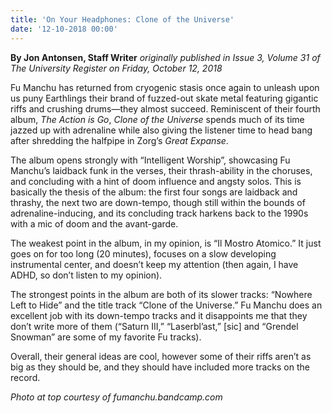 ```yaml
---
title: 'On Your Headphones: Clone of the Universe'
date: '12-10-2018 00:00'
---
```


**By Jon Antonsen, Staff Writer** _originally published in Issue 3, Volume 31 of The University Register on Friday, October 12, 2018_

Fu Manchu has returned from cryogenic stasis once again to unleash upon us puny Earthlings their brand of fuzzed-out skate metal featuring gigantic riffs and crushing drums—they almost succeed. Reminiscent of their fourth album, _The Action is Go_, _Clone of the Universe_ spends much of its time jazzed up with adrenaline while also giving the listener time to head bang after shredding the halfpipe in Zorg’s _Great Expanse_.

The album opens strongly with “Intelligent Worship”, showcasing Fu Manchu’s laidback funk in the verses, their thrash-ability in the choruses, and concluding with a hint of doom influence and angsty solos. This is basically the thesis of the album: the first four songs are laidback and thrashy, the next two are down-tempo, though still within the bounds of adrenaline-inducing, and its concluding track harkens back to the 1990s with a mic of doom and the avant-garde. 

The weakest point in the album, in my opinion, is “Il Mostro Atomico.” It just goes on for too long (20 minutes), focuses on a slow developing instrumental center, and doesn’t keep my attention (then again, I have ADHD, so don’t listen to my opinion).

The strongest points in the album are both of its slower tracks: “Nowhere Left to Hide” and the title track “Clone of the Universe.” Fu Manchu does an excellent job with its down-tempo tracks and it disappoints me that they don’t write more of them (“Saturn III,” “Laserbl’ast,” [sic] and “Grendel Snowman” are some of my favorite Fu tracks).

Overall, their general ideas are cool, however some of their riffs aren’t as big as they should be, and they should have included more tracks on the record.

_Photo at top courtesy of fumanchu.bandcamp.com_